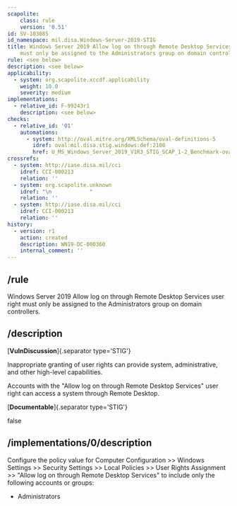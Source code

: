 ```yaml
---
scapolite:
    class: rule
    version: '0.51'
id: SV-103085
id_namespace: mil.disa.Windows-Server-2019-STIG
title: Windows Server 2019 Allow log on through Remote Desktop Services user right
    must only be assigned to the Administrators group on domain controllers.
rule: <see below>
description: <see below>
applicability:
  - system: org.scapolite.xccdf.applicability
    weight: 10.0
    severity: medium
implementations:
  - relative_id: F-99243r1
    description: <see below>
checks:
  - relative_id: '01'
    automations:
      - system: http://oval.mitre.org/XMLSchema/oval-definitions-5
        idref: oval:mil.disa.stig.windows:def:2108
        href: U_MS_Windows_Server_2019_V1R3_STIG_SCAP_1-2_Benchmark-oval.xml
crossrefs:
  - system: http://iase.disa.mil/cci
    idref: CCI-000213
    relation: ''
  - system: org.scapolite.unknown
    idref: "\n            "
    relation: ''
  - system: http://iase.disa.mil/cci
    idref: CCI-000213
    relation: ''
history:
  - version: r1
    action: created
    description: WN19-DC-000360
    internal_comment: ''
---
```



## /rule

Windows Server 2019 Allow log on through Remote Desktop Services user right must only be assigned to the Administrators group on domain controllers.

## /description

[**VulnDiscussion**]{.separator type='STIG'}

Inappropriate granting of user rights can provide system, administrative, and other high-level capabilities.

Accounts with the "Allow log on through Remote Desktop Services" user right can access a system through Remote Desktop.

[**Documentable**]{.separator type='STIG'}

false

## /implementations/0/description

Configure the policy value for Computer Configuration >> Windows Settings >> Security Settings >> Local Policies >> User Rights Assignment >> "Allow log on through Remote Desktop Services" to include only the following accounts or groups:

- Administrators
